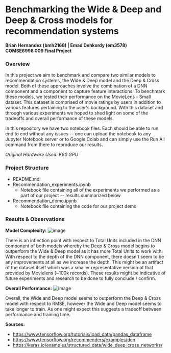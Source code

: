 # Benchmarking the Wide & Deep and Deep & Cross models for recommendation systems
**Brian Hernandez (bmh2168) | Emad Dehkordy (em3578)**  
**COMSE6998 009 Final Project**

### Overview

In this project we aim to benchmark and compare two similar models to recommendation systems, the Wide & Deep model and the Deep & Cross model. Both of these approaches involve the combination of a DNN component and a component to capture feature interactions. To benchmark these models, we tested their performance on the MovieLens - Small dataset. This dataset is comprised of movie ratings by users in addition to various features pertaining to the user's background. With this dataset and through various experiments we hoped to shed light on some of the tradeoffs and overall performance of these models.

In this repository we have two notebook files. Each should be able to run end to end without any issues -- one can upload the notebook to any Jupyter Notebook server or to Google Colab and can simply use the Run All command from there to reproduce our results.

*Original Hardware Used: K80 GPU*

### Project Structure
* README.md
* Recommendation_experiments.ipynb
  * Notebook file containing all of the experiments we performed as a part of our project -- results summarized below
* Recommendation_demo.ipynb 
  * Notebook file containing the code for our project demo

### Results & Observations

**Model Complexity:**
![image](https://user-images.githubusercontent.com/11566480/167333277-6d556095-f12b-4a31-b155-c0f3289a7935.png)

There is an inflection point with respect to Total Units included in the DNN component of both models whereby the Deep & Cross model begins to outperform the Wide & Deep model as it has more Total Units to work with. With respect to the depth of the DNN component, there doesn't seem to be any improvements at all as we increase the depth. This might be an artifact of the dataset itself which was a smaller representative version of that provided by Movielens (~100k records). These results might be indicative of future experiments and research to be done to fully conclude / confirm.


**Overall Performance:**
![image](https://user-images.githubusercontent.com/11566480/167333572-dafb0fc6-3c18-4bd3-9262-92e0553d02df.png)

Overall, the Wide and Deep model seems to outperform the Deep & Cross model with respect to RMSE, however the Wide and Deep model seems to take longer to train. As one might expect this suggests a tradeoff between performance and training time.

**Sources:** 
- https://www.tensorflow.org/tutorials/load_data/pandas_dataframe
- https://www.tensorflow.org/recommenders/examples/dcn 
- https://keras.io/examples/structured_data/wide_deep_cross_networks/ 
